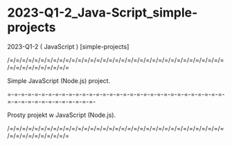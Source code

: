 # 2023-Q1-2_Java-Script_simple-projects
2023-Q1-2 ( JavaScript ) [simple-projects]

/=/=/=/=/=/=/=/=/=/=/=/=/=/=/=/=/=/=/=/=/=/=/=/=/=/=/=/=/=/=/=/=/=/=/=/=/=/=/=/=/=/=/=/=/=

Simple JavaScript (Node.js) project.

=-=-=-=-=-=-=-=-=-=-=-=-=-=-=-=-=-=-=-=-=-=-=-=-=-=-=-=-=-=-=-=-=-=-=-=-=-=-=-=-=-=-=-=-=-

Prosty projekt w JavaScript (Node.js).

/=/=/=/=/=/=/=/=/=/=/=/=/=/=/=/=/=/=/=/=/=/=/=/=/=/=/=/=/=/=/=/=/=/=/=/=/=/=/=/=/=/=/=/=/=
